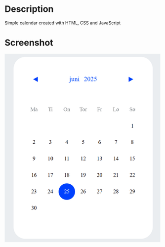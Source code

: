 # Description
Simple calendar created with HTML, CSS and JavaScript

# Screenshot
![calendar gif](img/calendar.gif)